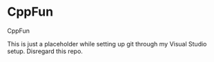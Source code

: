 CppFun
======

CppFun

This is just a placeholder while setting up git through my Visual Studio setup.
Disregard this repo.
